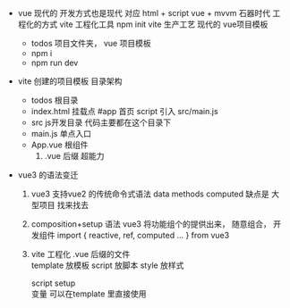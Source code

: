 - vue 现代的
    开发方式也是现代 对应  html + script vue + mvvm  石器时代
    工程化的方式  vite 工程化工具 
    npm init vite 生产工艺
    现代的 vue项目模板 
    - todos  项目文件夹，  vue 项目模板  
    - npm i 
    - npm run dev 

- vite 创建的项目模板 目录架构
    - todos 根目录
    - index.html  挂载点  #app 首页 
        script 引入  src/main.js
    - src js开发目录  代码主要都在这个目录下
    - main.js 单点入口 
    - App.vue 根组件 
        1. .vue 后缀 超能力 

- vue3 的语法变迁
    1. vue3 支持vue2 的传统命令式语法
        data   methods  computed   缺点是 大型项目  找来找去 

    2. composition+setup 语法
        vue3 将功能组个的提供出来， 随意组合， 开发组件 
        import { reactive, ref, computed ... } from  vue3 

    3. vite 工程化
        .vue 后缀的文件  
        template   放模板
        script     放脚本
        style      放样式 

        script  setup  
        变量 可以在template 里直接使用 